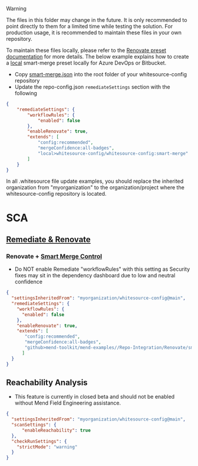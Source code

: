 > [!Warning]  
The files in this folder may change in the future.  It is only recommended to point directly to them for a limited time while testing the solution.  For production usage, it is recommended to maintain these files in your own repository.  


To maintain these files locally, please refer to the [Renovate preset documentation](https://docs.renovatebot.com/config-presets/) for more details.  The below example explains how to create a [local](https://docs.renovatebot.com/config-presets/#local-presets) smart-merge preset locally for Azure DevOps or Bitbucket.
- Copy [smart-merge.json](./smart-merge.json) into the root folder of your whitesource-config repository
- Update the repo-config.json ```remediateSettings``` section with the following
```json
{
    "remediateSettings": {
        "workflowRules": {
            "enabled": false
        },
        "enableRenovate": true,
        "extends": [
            "config:recommended",
            "mergeConfidence:all-badges",
            "local>whitesource-config/whitesource-config:smart-merge"
        ]
    }
}
```

In all .whitesource file update examples, you should replace the inherited organization from "myorganization" to the organization/project where the whitesource-config repository is located.

# SCA
## [Remediate & Renovate](https://docs.mend.io/bundle/integrations/page/mend_remediate_and_renovate.html)

### Renovate + [Smart Merge Control](https://docs.mend.io/bundle/integrations/page/boost_your_pull_request_confidence_using_mend_renovate_s_smart_merge_control.html)
- Do NOT enable Remediate "workflowRules" with this setting as Security fixes may sit in the dependency dashboard due to low and neutral confidence
```json
{
  "settingsInheritedFrom": "myorganization/whitesource-config@main",
  "remediateSettings": {
    "workflowRules": {
      "enabled": false
    },
    "enableRenovate": true,
    "extends": [
       "config:recommended",
       "mergeConfidence:all-badges",
       "github>mend-toolkit/mend-examples//Repo-Integration/Renovate/smart-merge"
      ]
  }
}
```
## Reachability Analysis
- This feature is currently in closed beta and should not be enabled without Mend Field Engineering assistance.
```json
{
  "settingsInheritedFrom": "myorganization/whitesource-config@main",
  "scanSettings": {
      "enableReachability": true
  },
  "checkRunSettings": {
    "strictMode": "warning"
  }
}
```